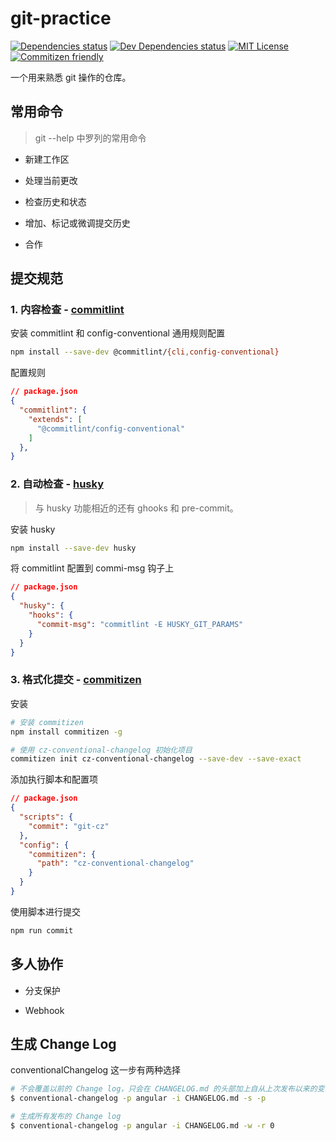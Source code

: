 # git-practice

[![Dependencies status](https://david-dm.org/skyzhao1223/git-practice.svg?style=flat-square)](https://david-dm.org/skyzhao1223/git-practice#info=dependencies)
[![Dev Dependencies status](https://img.shields.io/david/dev/skyzhao1223/git-practice.svg?style=flat-square)](https://david-dm.org/v#info=devDependencies)
[![MIT License](https://img.shields.io/npm/l/ghooks.svg?style=flat-square)](http://opensource.org/licenses/MIT)
[![Commitizen friendly](https://img.shields.io/badge/commitizen-friendly-brightgreen.svg?style=flat-square)](http://commitizen.github.io/cz-cli/)

一个用来熟悉 git 操作的仓库。

## 常用命令

> git --help 中罗列的常用命令

- 新建工作区

- 处理当前更改

- 检查历史和状态

- 增加、标记或微调提交历史

- 合作

## 提交规范

### 1. 内容检查 - [commitlint](https://commitlint.js.org/#/guides-local-setup?id=install-commitlint)

安装 commitlint 和 config-conventional 通用规则配置

```bash
npm install --save-dev @commitlint/{cli,config-conventional}
```

配置规则

```json
// package.json
{
  "commitlint": {
    "extends": [
      "@commitlint/config-conventional"
    ]
  },
}
```

### 2. 自动检查 - [husky](https://github.com/typicode/husky)

> 与 husky 功能相近的还有 ghooks 和 pre-commit。

安装 husky

```bash
npm install --save-dev husky
```

将 commitlint 配置到 commi-msg 钩子上

```json
// package.json
{
  "husky": {
    "hooks": {
      "commit-msg": "commitlint -E HUSKY_GIT_PARAMS"
    }
  }
}
```

### 3. 格式化提交 - [commitizen](https://github.com/commitizen/cz-cli)

安装

```bash
# 安装 commitizen
npm install commitizen -g

# 使用 cz-conventional-changelog 初始化项目
commitizen init cz-conventional-changelog --save-dev --save-exact
```

添加执行脚本和配置项

```json
// package.json
{
  "scripts": {
    "commit": "git-cz"
  },
  "config": {
    "commitizen": {
      "path": "cz-conventional-changelog"
    }
  }
}
```

使用脚本进行提交

```bash
npm run commit
```

## 多人协作

- 分支保护

- Webhook

## 生成 Change Log

conventionalChangelog 这一步有两种选择

```bash
# 不会覆盖以前的 Change log，只会在 CHANGELOG.md 的头部加上自从上次发布以来的变动
$ conventional-changelog -p angular -i CHANGELOG.md -s -p

# 生成所有发布的 Change log
$ conventional-changelog -p angular -i CHANGELOG.md -w -r 0
```
